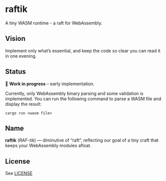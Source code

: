 # raftik

A tiny WASM runtime - a raft for WebAssembly.

## Vision

Implement only what’s essential, and keep the code so clear you can read it in one evening.

## Status

🚧 **Work in progress** – early implementation. 

Currently, only WebAssembly binary parsing and some validation is implemented.
You can run the following command to parse a WASM file and display the result:

```
cargo run <wasm file>
```


## Name

**raftik** (*RAF-tik*) — diminutive of “raft”, reflecting our goal of a tiny craft that keeps your WebAssembly modules afloat.

## License

See [LICENSE](LICENSE)

